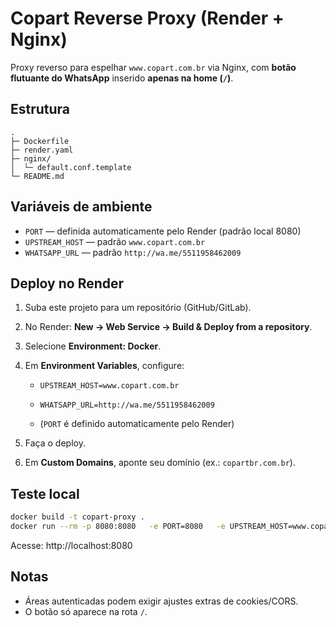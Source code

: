 # Copart Reverse Proxy (Render + Nginx)

Proxy reverso para espelhar `www.copart.com.br` via Nginx, com **botão flutuante do WhatsApp** inserido **apenas na home (`/`)**.

## Estrutura
```
.
├─ Dockerfile
├─ render.yaml
├─ nginx/
│  └─ default.conf.template
└─ README.md
```

## Variáveis de ambiente
- `PORT` — definida automaticamente pelo Render (padrão local 8080)
- `UPSTREAM_HOST` — padrão `www.copart.com.br`
- `WHATSAPP_URL` — padrão `http://wa.me/5511958462009`

## Deploy no Render
1. Suba este projeto para um repositório (GitHub/GitLab).
2. No Render: **New → Web Service → Build & Deploy from a repository**.
3. Selecione **Environment: Docker**.
4. Em **Environment Variables**, configure:

   - `UPSTREAM_HOST=www.copart.com.br`

   - `WHATSAPP_URL=http://wa.me/5511958462009`

   - (`PORT` é definido automaticamente pelo Render)

5. Faça o deploy.

6. Em **Custom Domains**, aponte seu domínio (ex.: `copartbr.com.br`).

## Teste local
```bash
docker build -t copart-proxy .
docker run --rm -p 8080:8080   -e PORT=8080   -e UPSTREAM_HOST=www.copart.com.br   -e WHATSAPP_URL=http://wa.me/5511958462009   copart-proxy
```
Acesse: http://localhost:8080

## Notas
- Áreas autenticadas podem exigir ajustes extras de cookies/CORS.
- O botão só aparece na rota `/`.
